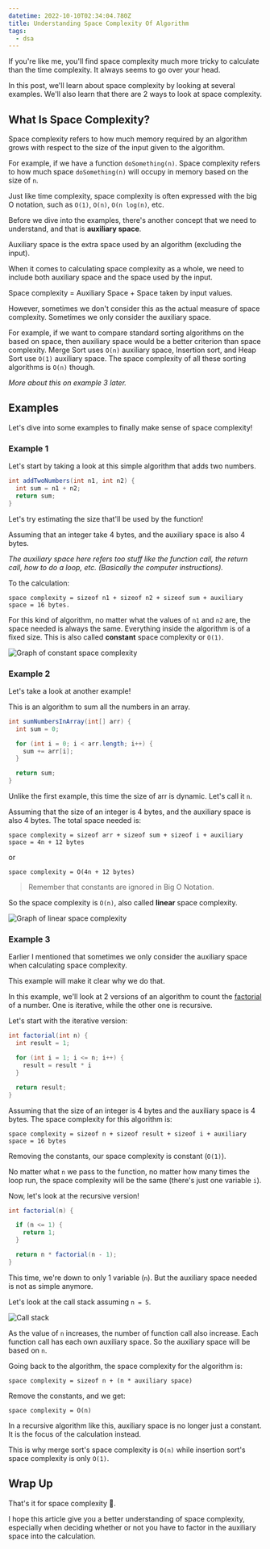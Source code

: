 ```yaml
---
datetime: 2022-10-10T02:34:04.780Z
title: Understanding Space Complexity Of Algorithm
tags:
  - dsa
---
```


If you're like me, you'll find space complexity much more tricky to calculate than the time complexity. It always seems to go over your head.

In this post, we'll learn about space complexity by looking at several examples. We'll also learn that there are 2 ways to look at space complexity.

## What Is Space Complexity?

Space complexity refers to how much memory required by an algorithm grows with respect to the size of the input given to the algorithm.

For example, if we have a function `doSomething(n)`. Space complexity refers to how much space `doSomething(n)` will occupy in memory based on the size of `n`.

Just like time complexity, space complexity is often expressed with the big O notation, such as `O(1)`, `O(n)`, `O(n log(n)`, etc.

Before we dive into the examples, there's another concept that we need to understand, and that is **auxiliary space**.

Auxiliary space is the extra space used by an algorithm (excluding the input).

When it comes to calculating space complexity as a whole, we need to include both auxiliary space and the space used by the input.

Space complexity = Auxiliary Space + Space taken by input values.

However, sometimes we don't consider this as the actual measure of space complexity. Sometimes we only consider the auxiliary space.

For example, if we want to compare standard sorting algorithms on the based on space, then auxiliary space would be a better criterion than space complexity. Merge Sort uses `O(n)` auxiliary space, Insertion sort, and Heap Sort use `O(1)` auxiliary space. The space complexity of all these sorting algorithms is `O(n)` though.

_More about this on example 3 later._

## Examples

Let's dive into some examples to finally make sense of space complexity!

### Example 1

Let's start by taking a look at this simple algorithm that adds two numbers.

```java
int addTwoNumbers(int n1, int n2) {
  int sum = n1 + n2;
  return sum;
}
```

Let's try estimating the size that'll be used by the function!

Assuming that an integer take 4 bytes, and the auxiliary space is also 4 bytes.

_The auxiliary space here refers too stuff like the function call, the return call, how to do a loop, etc. (Basically the computer instructions)._

To the calculation:

`space complexity = sizeof n1 + sizeof n2 + sizeof sum + auxiliary space = 16 bytes.`

For this kind of algorithm, no matter what the values of `n1` and `n2` are, the space needed is always the same. Everything inside the algorithm is of a fixed size. This is also called **constant** space complexity or `O(1)`.

![Graph of constant space complexity](~/assets/space-complexity-constant-graph.jpeg)

### Example 2

Let's take a look at another example!

This is an algorithm to sum all the numbers in an array.

```java
int sumNumbersInArray(int[] arr) {
  int sum = 0;

  for (int i = 0; i < arr.length; i++) {
    sum += arr[i];
  }

  return sum;
}
```

Unlike the first example, this time the size of arr is dynamic. Let's call it `n`.

Assuming that the size of an integer is 4 bytes, and the auxiliary space is also 4 bytes. The total space needed is:

`space complexity = sizeof arr + sizeof sum + sizeof i + auxiliary space = 4n + 12 bytes`

or

`space complexity = O(4n + 12 bytes)`

> Remember that constants are ignored in Big O Notation.

So the space complexity is `O(n)`, also called **linear** space complexity.

![Graph of linear space complexity](~/assets/space-complexity-linear-graph.jpg)

### Example 3

Earlier I mentioned that sometimes we only consider the auxiliary space when calculating space complexity.

This example will make it clear why we do that.

In this example, we'll look at 2 versions of an algorithm to count the [factorial](https://en.wikipedia.org/wiki/Factorial) of a number. One is iterative, while the other one is recursive.

Let's start with the iterative version:

```java
int factorial(int n) {
  int result = 1;

  for (int i = 1; i <= n; i++) {
    result = result * i
  }

  return result;
}
```

Assuming that the size of an integer is 4 bytes and the auxiliary space is 4 bytes. The space complexity for this algorithm is:

`space complexity = sizeof n + sizeof result + sizeof i + auxiliary space = 16 bytes`

Removing the constants, our space complexity is constant (`O(1)`).

No matter what `n` we pass to the function, no matter how many times the loop run, the space complexity will be the same (there's just one variable `i`).

Now, let's look at the recursive version!

```java
int factorial(n) {

  if (n <= 1) {
    return 1;
  }

  return n * factorial(n - 1);
}
```

This time, we're down to only 1 variable (`n`). But the auxiliary space needed is not as simple anymore.

Let's look at the call stack assuming `n = 5`.

![Call stack](~/assets/space-complexity-call-stack.jpg)

As the value of `n` increases, the number of function call also increase. Each function call has each own auxiliary space. So the auxiliary space will be based on `n`.

Going back to the algorithm, the space complexity for the algorithm is:

`space complexity = sizeof n + (n * auxiliary space)`

Remove the constants, and we get:

`space complexity = O(n)`

In a recursive algorithm like this, auxiliary space is no longer just a constant. It is the focus of the calculation instead.

This is why merge sort's space complexity is `O(n)` while insertion sort's space complexity is only `O(1)`.

## Wrap Up

That's it for space complexity 🎉.

I hope this article give you a better understanding of space complexity, especially when deciding whether or not you have to factor in the auxiliary space into the calculation.
